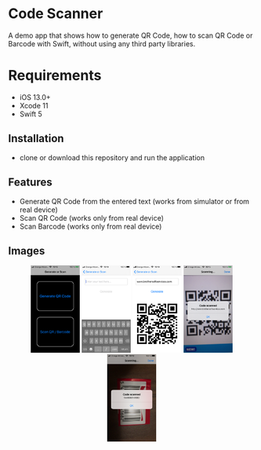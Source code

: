 # Code Scanner

A demo app that shows how to generate QR Code, how to scan QR Code or Barcode with Swift, without using any third party libraries.

# Requirements

- iOS 13.0+
- Xcode 11
- Swift 5

## Installation
- clone or download this repository and run the application

## Features
- Generate QR Code from the entered text (works from simulator or from real device)
- Scan QR Code (works only from real device)
- Scan Barcode (works only from real device)

## Images

<div align="center">
    <img src="/Images/1.PNG" width="100px"</img> 
    <img src="/Images/2.PNG" width="100px"</img> 
    <img src="/Images/3.PNG" width="100px"</img> 
    <img src="/Images/4.PNG" width="100px"</img>
    <img src="/Images/5.PNG" width="100px"</img>
</div>

